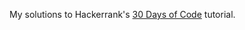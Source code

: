 My solutions to Hackerrank's [30 Days of Code](http://www.hackerrank.com/domains/tutorials/30-days-of-code) tutorial.
